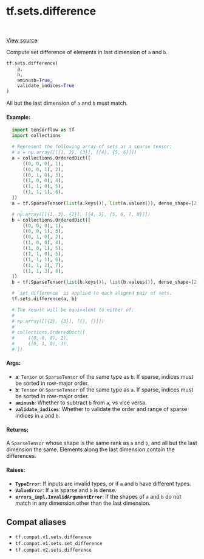 <div itemscope itemtype="http://developers.google.com/ReferenceObject">
<meta itemprop="name" content="tf.sets.difference" />
<meta itemprop="path" content="Stable" />
</div>

# tf.sets.difference

<!-- Insert buttons and diff -->

<table class="tfo-notebook-buttons tfo-api" align="left">
</table>

<a target="_blank" href="/code/stable/tensorflow/python/ops/sets_impl.py">View source</a>



Compute set difference of elements in last dimension of `a` and `b`.

``` python
tf.sets.difference(
    a,
    b,
    aminusb=True,
    validate_indices=True
)
```



<!-- Placeholder for "Used in" -->

All but the last dimension of `a` and `b` must match.

#### Example:



```python
  import tensorflow as tf
  import collections

  # Represent the following array of sets as a sparse tensor:
  # a = np.array([[{1, 2}, {3}], [{4}, {5, 6}]])
  a = collections.OrderedDict([
      ((0, 0, 0), 1),
      ((0, 0, 1), 2),
      ((0, 1, 0), 3),
      ((1, 0, 0), 4),
      ((1, 1, 0), 5),
      ((1, 1, 1), 6),
  ])
  a = tf.SparseTensor(list(a.keys()), list(a.values()), dense_shape=[2, 2, 2])

  # np.array([[{1, 3}, {2}], [{4, 5}, {5, 6, 7, 8}]])
  b = collections.OrderedDict([
      ((0, 0, 0), 1),
      ((0, 0, 1), 3),
      ((0, 1, 0), 2),
      ((1, 0, 0), 4),
      ((1, 0, 1), 5),
      ((1, 1, 0), 5),
      ((1, 1, 1), 6),
      ((1, 1, 2), 7),
      ((1, 1, 3), 8),
  ])
  b = tf.SparseTensor(list(b.keys()), list(b.values()), dense_shape=[2, 2, 4])

  # `set_difference` is applied to each aligned pair of sets.
  tf.sets.difference(a, b)

  # The result will be equivalent to either of:
  #
  # np.array([[{2}, {3}], [{}, {}]])
  #
  # collections.OrderedDict([
  #     ((0, 0, 0), 2),
  #     ((0, 1, 0), 3),
  # ])
```

#### Args:


* <b>`a`</b>: `Tensor` or `SparseTensor` of the same type as `b`. If sparse, indices
    must be sorted in row-major order.
* <b>`b`</b>: `Tensor` or `SparseTensor` of the same type as `a`. If sparse, indices
    must be sorted in row-major order.
* <b>`aminusb`</b>: Whether to subtract `b` from `a`, vs vice versa.
* <b>`validate_indices`</b>: Whether to validate the order and range of sparse indices
   in `a` and `b`.


#### Returns:

A `SparseTensor` whose shape is the same rank as `a` and `b`, and all but
the last dimension the same. Elements along the last dimension contain the
differences.



#### Raises:


* <b>`TypeError`</b>: If inputs are invalid types, or if `a` and `b` have
    different types.
* <b>`ValueError`</b>: If `a` is sparse and `b` is dense.
* <b>`errors_impl.InvalidArgumentError`</b>: If the shapes of `a` and `b` do not
    match in any dimension other than the last dimension.

## Compat aliases

* `tf.compat.v1.sets.difference`
* `tf.compat.v1.sets.set_difference`
* `tf.compat.v2.sets.difference`

